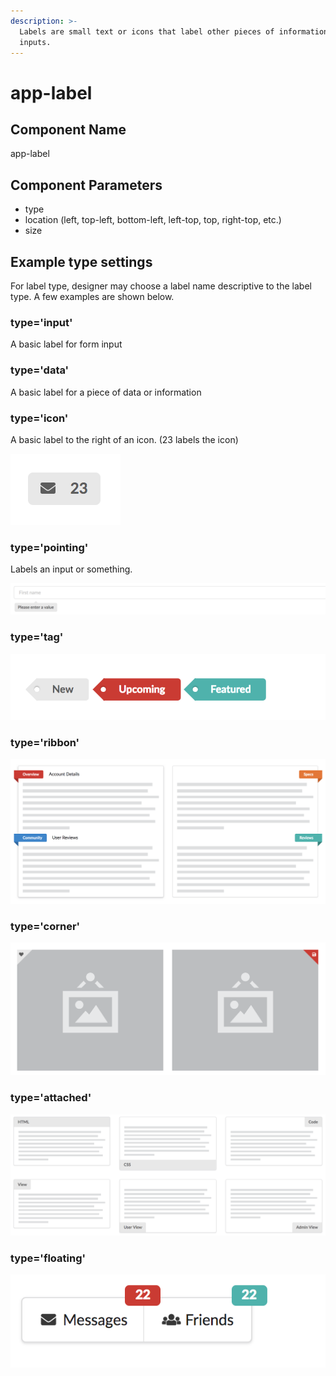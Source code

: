 ```yaml
---
description: >-
  Labels are small text or icons that label other pieces of information or form
  inputs.
---
```


# app-label

## Component Name

app-label

## Component Parameters

* type
* location \(left, top-left, bottom-left, left-top, top, right-top, etc.\)
* size

## Example type settings

For label type, designer may choose a label name descriptive to the label type.  A few examples are shown below.

### type='input'

A basic label for form input

### type='data'

A basic label for a piece of data or information

### type='icon'

A basic label to the right of an icon. \(23 labels the icon\)

![](../../.gitbook/assets/screen-shot-2018-05-07-at-2.16.38-pm.png)

### type='pointing'

Labels an input or something.

![](../../.gitbook/assets/screen-shot-2018-05-07-at-2.26.12-pm.png)



### type='tag'

![](../../.gitbook/assets/screen-shot-2018-05-07-at-2.27.23-pm.png)

### type='ribbon'

![](../../.gitbook/assets/screen-shot-2018-05-07-at-2.29.05-pm.png)

### type='corner'

![](../../.gitbook/assets/screen-shot-2018-05-07-at-2.49.09-pm.png)

### type='attached'

![](../../.gitbook/assets/screen-shot-2018-05-07-at-3.01.43-pm.png)

### type='floating'

![](../../.gitbook/assets/screen-shot-2018-05-07-at-3.08.08-pm.png)



